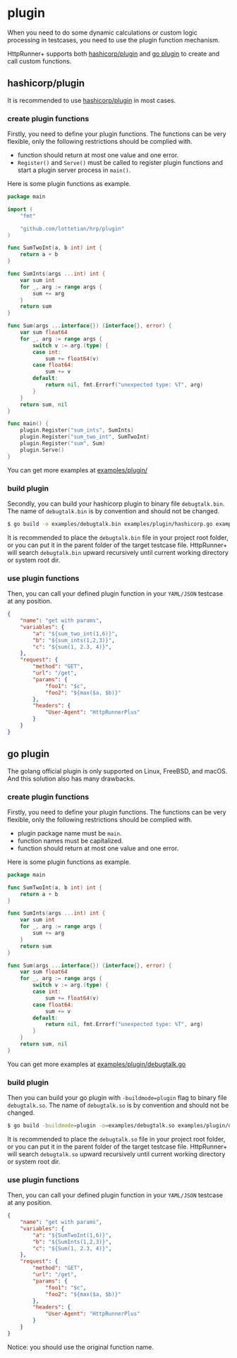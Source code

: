# plugin

When you need to do some dynamic calculations or custom logic processing in testcases, you need to use the plugin function mechanism.

HttpRunner+ supports both [hashicorp/plugin] and [go plugin] to create and call custom functions.

## hashicorp/plugin

It is recommended to use [hashicorp/plugin] in most cases.

### create plugin functions

Firstly, you need to define your plugin functions. The functions can be very flexible, only the following restrictions should be complied with.

- function should return at most one value and one error.
- `Register()` and `Serve()` must be called to register plugin functions and start a plugin server process in `main()`.

Here is some plugin functions as example.

```go
package main

import (
	"fmt"

	"github.com/lottetian/hrp/plugin"
)

func SumTwoInt(a, b int) int {
	return a + b
}

func SumInts(args ...int) int {
	var sum int
	for _, arg := range args {
		sum += arg
	}
	return sum
}

func Sum(args ...interface{}) (interface{}, error) {
	var sum float64
	for _, arg := range args {
		switch v := arg.(type) {
		case int:
			sum += float64(v)
		case float64:
			sum += v
		default:
			return nil, fmt.Errorf("unexpected type: %T", arg)
		}
	}
	return sum, nil
}

func main() {
	plugin.Register("sum_ints", SumInts)
	plugin.Register("sum_two_int", SumTwoInt)
	plugin.Register("sum", Sum)
	plugin.Serve()
}
```

You can get more examples at [examples/plugin/]

### build plugin

Secondly, you can build your hashicorp plugin to binary file `debugtalk.bin`. The name of `debugtalk.bin` is by convention and should not be changed.

```bash
$ go build -o examples/debugtalk.bin examples/plugin/hashicorp.go examples/plugin/debugtalk.go
```

It is recommended to place the `debugtalk.bin` file in your project root folder, or you can put it in the parent folder of the target testcase file. HttpRunner+ will search `debugtalk.bin` upward recursively until current working directory or system root dir.

### use plugin functions

Then, you can call your defined plugin function in your `YAML/JSON` testcase at any position.

```json
{
    "name": "get with params",
    "variables": {
        "a": "${sum_two_int(1,6)}",
        "b": "${sum_ints(1,2,3)}",
        "c": "${sum(1, 2.3, 4)}",
    },
    "request": {
        "method": "GET",
        "url": "/get",
        "params": {
            "foo1": "$c",
            "foo2": "${max($a, $b)}"
        },
        "headers": {
            "User-Agent": "HttpRunnerPlus"
        }
    }
}
```

## go plugin

The golang official plugin is only supported on Linux, FreeBSD, and macOS. And this solution also has many drawbacks.

### create plugin functions

Firstly, you need to define your plugin functions. The functions can be very flexible, only the following restrictions should be complied with.

- plugin package name must be `main`.
- function names must be capitalized.
- function should return at most one value and one error.

Here is some plugin functions as example.

```go
package main

func SumTwoInt(a, b int) int {
	return a + b
}

func SumInts(args ...int) int {
	var sum int
	for _, arg := range args {
		sum += arg
	}
	return sum
}

func Sum(args ...interface{}) (interface{}, error) {
	var sum float64
	for _, arg := range args {
		switch v := arg.(type) {
		case int:
			sum += float64(v)
		case float64:
			sum += v
		default:
			return nil, fmt.Errorf("unexpected type: %T", arg)
		}
	}
	return sum, nil
}
```

You can get more examples at [examples/plugin/debugtalk.go]

### build plugin

Then you can build your go plugin with `-buildmode=plugin` flag to binary file `debugtalk.so`. The name of `debugtalk.so` is by convention and should not be changed.

```bash
$ go build -buildmode=plugin -o=examples/debugtalk.so examples/plugin/debugtalk.go
```

It is recommended to place the `debugtalk.so` file in your project root folder, or you can put it in the parent folder of the target testcase file. HttpRunner+ will search `debugtalk.so` upward recursively until current working directory or system root dir.

### use plugin functions

Then, you can call your defined plugin function in your `YAML/JSON` testcase at any position.

```json
{
    "name": "get with params",
    "variables": {
        "a": "${SumTwoInt(1,6)}",
        "b": "${SumInts(1,2,3)}",
        "c": "${Sum(1, 2.3, 4)}",
    },
    "request": {
        "method": "GET",
        "url": "/get",
        "params": {
            "foo1": "$c",
            "foo2": "${max($a, $b)}"
        },
        "headers": {
            "User-Agent": "HttpRunnerPlus"
        }
    }
}
```

Notice: you should use the original function name.

[hashicorp/plugin]: https://github.com/hashicorp/go-plugin
[go plugin]: https://pkg.go.dev/plugin
[examples/plugin/]: ../examples/plugin/
[examples/plugin/debugtalk.go]: ../examples/plugin/debugtalk.go
